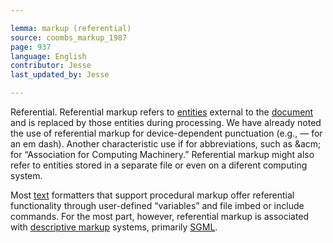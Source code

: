 ```yaml
---

lemma: markup (referential)
source: coombs_markup_1987
page: 937
language: English
contributor: Jesse
last_updated_by: Jesse

---
```

Referential. Referential markup refers to [entities](entity.html) external to the [document](document.html) and is replaced by those entities during processing. We have already noted the use of referential markup for device-dependent punctuation (e.g., &mdash; for an em dash). Another characteristic use if for abbreviations, such as &acm; for “Association for Computing Machinery.” Referential markup might also refer to entities stored in a separate file or even on a diferent computing system.

Most [text](text.html) formatters that support procedural markup offer referential functionality through user-defined “variables” and file imbed or include commands. For the most part, however, referential markup is associated with [descriptive markup](markupDescriptive.htll) systems, primarily [SGML](SGML.html).
